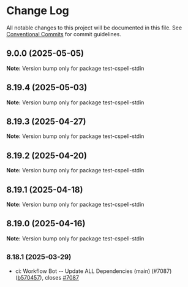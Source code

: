 # Change Log

All notable changes to this project will be documented in this file.
See [Conventional Commits](https://conventionalcommits.org) for commit guidelines.

## 9.0.0 (2025-05-05)

**Note:** Version bump only for package test-cspell-stdin

## 8.19.4 (2025-05-03)

**Note:** Version bump only for package test-cspell-stdin

## 8.19.3 (2025-04-27)

**Note:** Version bump only for package test-cspell-stdin

## 8.19.2 (2025-04-20)

**Note:** Version bump only for package test-cspell-stdin

## 8.19.1 (2025-04-18)

**Note:** Version bump only for package test-cspell-stdin

## 8.19.0 (2025-04-16)

**Note:** Version bump only for package test-cspell-stdin

## <small>8.18.1 (2025-03-29)</small>

* ci: Workflow Bot -- Update ALL Dependencies (main) (#7087) ([b570457](https://github.com/streetsidesoftware/cspell/commit/b570457)), closes [#7087](https://github.com/streetsidesoftware/cspell/issues/7087)
